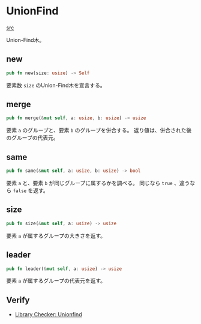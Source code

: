 # UnionFind
[src](https://github.com/cupro29/cuprolib_rs/blob/main/src/unionfind.rs)

Union-Find木。

## new
```rust
pub fn new(size: usize) -> Self
```
要素数 `size` のUnion-Find木を宣言する。

## merge
```rust
pub fn merge(&mut self, a: usize, b: usize) -> usize
```
要素 `a` のグループと、要素 `b` のグループを併合する。
返り値は、併合された後のグループの代表元。

## same
```rust
pub fn same(&mut self, a: usize, b: usize) -> bool
```
要素 `a` と、要素 `b` が同じグループに属するかを調べる。
同じなら `true` 、違うなら `false` を返す。

## size
```rust
pub fn size(&mut self, a: usize) -> usize
```
要素 `a` が属するグループの大きさを返す。

## leader
```rust
pub fn leader(&mut self, a: usize) -> usize
```
要素 `a` が属するグループの代表元を返す。

## Verify
- [Library Checker: Unionfind](https://github.com/cupro29/cuprolib_rs/blob/main/examples/library-checker-unionfind.rs)
